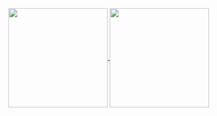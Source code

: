 <a href="#">
  <img height=200 align="center" src="https://github-readme-stats.vercel.app/api?username=izzanka&show_icons=true&include_all_commits=true" />
</a>
<a href="#">
  <img height=200 align="center" src="https://github-readme-stats.vercel.app/api/top-langs?username=izzanka&layout=compact&langs_count=8&card_width=320&hide=blade,html" />
</a>
